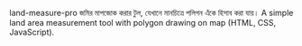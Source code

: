 land-measure-pro
জমির মাপজোক করার টুল, যেখানে মানচিত্রে পলিগন এঁকে হিসাব করা যায়। A simple land area measurement tool with polygon drawing on map (HTML, CSS, JavaScript).
